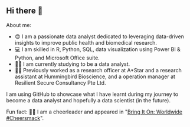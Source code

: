 ## Hi there 👋

About me:
- :heart_eyes: I am a passionate data analyst dedicated to leveraging data-driven insights to improve public health and biomedical research.
- :computer: I am skilled in R, Python, SQL, data visualization using Power BI & Python, and Microsoft Office suite.
- :student: I am currently studying to be a data analyst.
- :man_office_worker: Previously worked as a research officer at A*Star and a research assistant at Hummingbird Bioscience, and a operation manager at Resilient Secure Consultancy Pte Ltd.

I am using GitHub to showcase what I have learnt during my journey to become a data analyst and hopefully a data scientist (in the future).

Fun fact: :weight_lifting_man: I am a cheerleader and appeared in "[Bring It On: Worldwide #Cheersmack](https://www.imdb.com/name/nm9529637/)".

<!--
**markneoweixuan/markneoweixuan** is a ✨ _special_ ✨ repository because its `README.md` (this file) appears on your GitHub profile.

Here are some ideas to get you started:

- 🔭 I’m currently working on ...
- 🌱 I’m currently learning ...
- 👯 I’m looking to collaborate on ...
- 🤔 I’m looking for help with ...
- 💬 Ask me about ...
- 📫 How to reach me: ...
- 😄 Pronouns: ...
- ⚡ Fun fact: ...
-->

<!--
Resources that I used for the above readme.md file
https://book.the-turing-way.org/collaboration/github-novice/github-novice-firststeps.html
https://docs.github.com/en/account-and-profile/setting-up-and-managing-your-github-profile/customizing-your-profile/managing-your-profile-readme
https://docs.github.com/en/get-started/writing-on-github/getting-started-with-writing-and-formatting-on-github/basic-writing-and-formatting-syntax
https://github.com/ikatyang/emoji-cheat-sheet/blob/master/README.md
-->

<!--
Other readme.md file I get my ideas from
https://github.com/KirstieJane
https://github.com/Abdurahman-hassan
https://github.com/huangsam
https://github.com/chiphuyen
-->



